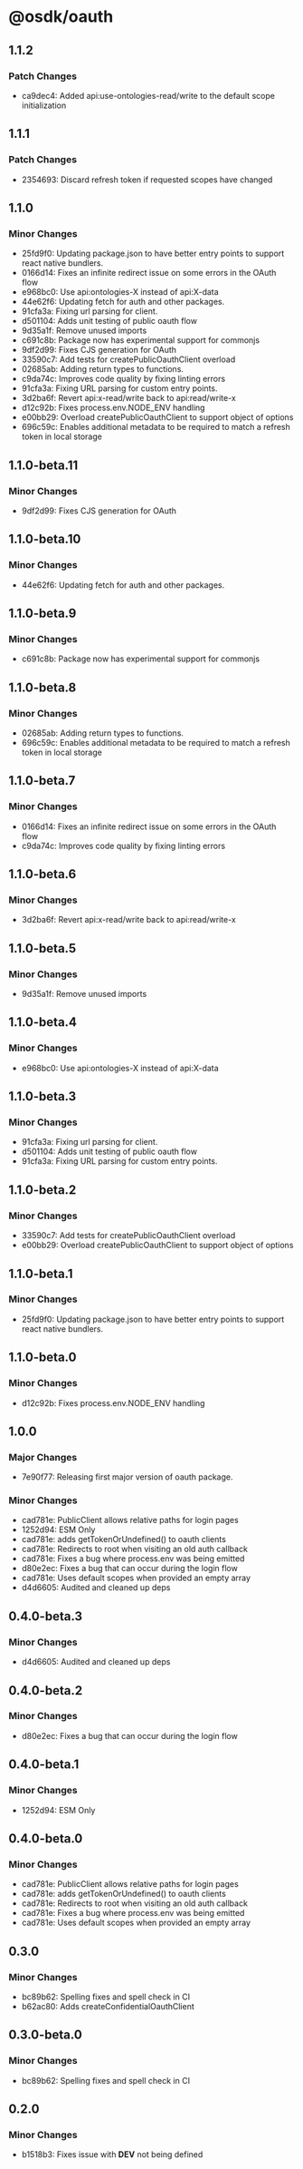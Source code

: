 # @osdk/oauth

## 1.1.2

### Patch Changes

- ca9dec4: Added api:use-ontologies-read/write to the default scope initialization

## 1.1.1

### Patch Changes

- 2354693: Discard refresh token if requested scopes have changed

## 1.1.0

### Minor Changes

- 25fd9f0: Updating package.json to have better entry points to support react native bundlers.
- 0166d14: Fixes an infinite redirect issue on some errors in the OAuth flow
- e968bc0: Use api:ontologies-X instead of api:X-data
- 44e62f6: Updating fetch for auth and other packages.
- 91cfa3a: Fixing url parsing for client.
- d501104: Adds unit testing of public oauth flow
- 9d35a1f: Remove unused imports
- c691c8b: Package now has experimental support for commonjs
- 9df2d99: Fixes CJS generation for OAuth
- 33590c7: Add tests for createPublicOauthClient overload
- 02685ab: Adding return types to functions.
- c9da74c: Improves code quality by fixing linting errors
- 91cfa3a: Fixing URL parsing for custom entry points.
- 3d2ba6f: Revert api:x-read/write back to api:read/write-x
- d12c92b: Fixes process.env.NODE_ENV handling
- e00bb29: Overload createPublicOauthClient to support object of options
- 696c59c: Enables additional metadata to be required to match a refresh token in local storage

## 1.1.0-beta.11

### Minor Changes

- 9df2d99: Fixes CJS generation for OAuth

## 1.1.0-beta.10

### Minor Changes

- 44e62f6: Updating fetch for auth and other packages.

## 1.1.0-beta.9

### Minor Changes

- c691c8b: Package now has experimental support for commonjs

## 1.1.0-beta.8

### Minor Changes

- 02685ab: Adding return types to functions.
- 696c59c: Enables additional metadata to be required to match a refresh token in local storage

## 1.1.0-beta.7

### Minor Changes

- 0166d14: Fixes an infinite redirect issue on some errors in the OAuth flow
- c9da74c: Improves code quality by fixing linting errors

## 1.1.0-beta.6

### Minor Changes

- 3d2ba6f: Revert api:x-read/write back to api:read/write-x

## 1.1.0-beta.5

### Minor Changes

- 9d35a1f: Remove unused imports

## 1.1.0-beta.4

### Minor Changes

- e968bc0: Use api:ontologies-X instead of api:X-data

## 1.1.0-beta.3

### Minor Changes

- 91cfa3a: Fixing url parsing for client.
- d501104: Adds unit testing of public oauth flow
- 91cfa3a: Fixing URL parsing for custom entry points.

## 1.1.0-beta.2

### Minor Changes

- 33590c7: Add tests for createPublicOauthClient overload
- e00bb29: Overload createPublicOauthClient to support object of options

## 1.1.0-beta.1

### Minor Changes

- 25fd9f0: Updating package.json to have better entry points to support react native bundlers.

## 1.1.0-beta.0

### Minor Changes

- d12c92b: Fixes process.env.NODE_ENV handling

## 1.0.0

### Major Changes

- 7e90f77: Releasing first major version of oauth package.

### Minor Changes

- cad781e: PublicClient allows relative paths for login pages
- 1252d94: ESM Only
- cad781e: adds getTokenOrUndefined() to oauth clients
- cad781e: Redirects to root when visiting an old auth callback
- cad781e: Fixes a bug where process.env was being emitted
- d80e2ec: Fixes a bug that can occur during the login flow
- cad781e: Uses default scopes when provided an empty array
- d4d6605: Audited and cleaned up deps

## 0.4.0-beta.3

### Minor Changes

- d4d6605: Audited and cleaned up deps

## 0.4.0-beta.2

### Minor Changes

- d80e2ec: Fixes a bug that can occur during the login flow

## 0.4.0-beta.1

### Minor Changes

- 1252d94: ESM Only

## 0.4.0-beta.0

### Minor Changes

- cad781e: PublicClient allows relative paths for login pages
- cad781e: adds getTokenOrUndefined() to oauth clients
- cad781e: Redirects to root when visiting an old auth callback
- cad781e: Fixes a bug where process.env was being emitted
- cad781e: Uses default scopes when provided an empty array

## 0.3.0

### Minor Changes

- bc89b62: Spelling fixes and spell check in CI
- b62ac80: Adds createConfidentialOauthClient

## 0.3.0-beta.0

### Minor Changes

- bc89b62: Spelling fixes and spell check in CI

## 0.2.0

### Minor Changes

- b1518b3: Fixes issue with **DEV** not being defined
